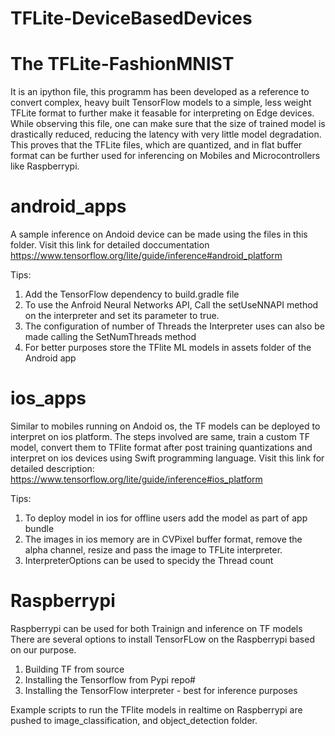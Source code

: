 # TFLite-DeviceBasedDevices

# The TFLite-FashionMNIST
It is an ipython file, this programm has been developed as a reference to convert complex, heavy built TensorFlow models to a simple, less weight TFLite format to further make it feasable for interpreting on Edge devices. 
While observing this file, one can make sure that the size of trained model is drastically reduced, reducing the latency with very little model degradation. This proves that the TFLite files, which are quantized, and in flat buffer format can be further used for inferencing on Mobiles and Microcontrollers like Raspberrypi. 

# android_apps 
A sample inference on Andoid device can be made using the files in this folder. Visit this link for detailed doccumentation https://www.tensorflow.org/lite/guide/inference#android_platform

Tips:
1. Add the TensorFlow dependency to build.gradle file
2. To use the Anfroid Neural Networks API, Call the setUseNNAPI method on the interpreter and set its parameter to true.
3. The configuration of number of Threads the Interpreter uses can also be made calling the SetNumThreads method
4. For better purposes store the TFlite ML models in assets folder of the Android app

# ios_apps
Similar to mobiles running on Andoid os, the TF models can be deployed to interpret on ios platform. 
The steps involved are same, train a custom TF model, convert them to TFlite format after post training quantizations and interpret on ios devices using Swift programming language. Visit this link for detailed description: https://www.tensorflow.org/lite/guide/inference#ios_platform

Tips:
1. To deploy model in ios for offline users add the model as part of app bundle
2. The images in ios memory are in CVPixel buffer format, remove the alpha channel, resize and pass the image to TFLite interpreter.
3. InterpreterOptions can be used to specidy the Thread count

# Raspberrypi
Raspberrypi can be used for both Trainign  and inference on TF models 
There are several options to install TensorFLow on the Raspberrypi based on our purpose.
1. Building TF from source
2. Installing the Tensorflow from Pypi repo#
3. Installing the TensorFlow interpreter - best for inference purposes

Example scripts to run the TFlite models in realtime on Raspberrypi are pushed to image_classification, and object_detection folder.
